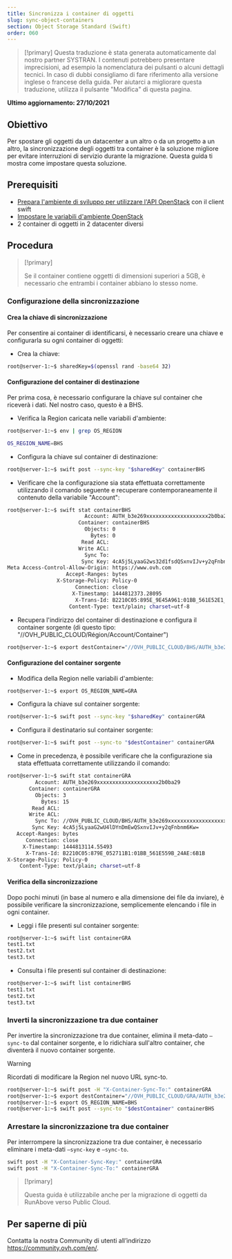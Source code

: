 ```yaml
---
title: Sincronizza i container di oggetti
slug: sync-object-containers
section: Object Storage Standard (Swift)
order: 060
---
```


> [!primary]
> Questa traduzione è stata generata automaticamente dal nostro partner SYSTRAN. I contenuti potrebbero presentare imprecisioni, ad esempio la nomenclatura dei pulsanti o alcuni dettagli tecnici. In caso di dubbi consigliamo di fare riferimento alla versione inglese o francese della guida. Per aiutarci a migliorare questa traduzione, utilizza il pulsante "Modifica" di questa pagina.
>

**Ultimo aggiornamento: 27/10/2021**

## Obiettivo

Per spostare gli oggetti da un datacenter a un altro o da un progetto a un altro, la sincronizzazione degli oggetti tra container è la soluzione migliore per evitare interruzioni di servizio durante la migrazione. Questa guida ti mostra come impostare questa soluzione.

## Prerequisiti

- [Prepara l'ambiente di sviluppo per utilizzare l'API OpenStack](https://docs.ovh.com/it/public-cloud/prepara_il_tuo_ambiente_di_sviluppo_per_utilizzare_lapi_openstack/) con il client swift
- [Impostare le variabili d'ambiente OpenStack](https://docs.ovh.com/it/public-cloud/impostare-le-variabili-dambiente-openstack/)
- 2 container di oggetti in 2 datacenter diversi

## Procedura

> [!primary]
>
> Se il container contiene oggetti di dimensioni superiori a 5GB, è necessario che entrambi i container abbiano lo stesso nome.
>

### Configurazione della sincronizzazione

#### Crea la chiave di sincronizzazione

Per consentire ai container di identificarsi, è necessario creare una chiave e configurarla su ogni container di oggetti:

- Crea la chiave:


```bash
root@server-1:~$ sharedKey=$(openssl rand -base64 32)
```


#### Configurazione del container di destinazione

Per prima cosa, è necessario configurare la chiave sul container che riceverà i dati. Nel nostro caso, questo è a BHS.

- Verifica la Region caricata nelle variabili d'ambiente:

```bash
root@server-1:~$ env | grep OS_REGION

OS_REGION_NAME=BHS
```

- Configura la chiave sul container di destinazione:

```bash
root@server-1:~$ swift post --sync-key "$sharedKey" containerBHS
```

- Verificare che la configurazione sia stata effettuata correttamente utilizzando il comando seguente e recuperare contemporaneamente il contenuto della variabile "Account":

```bash
root@server-1:~$ swift stat containerBHS
                         Account: AUTH_b3e269xxxxxxxxxxxxxxxxxxxx2b0ba29
                       Container: containerBHS
                         Objects: 0
                           Bytes: 0
                        Read ACL:
                       Write ACL:
                         Sync To:
                        Sync Key: 4cA5j5LyaaG2ws32d1fsdQSxnvIJv+y2qFnbnm6Kw=
Meta Access-Control-Allow-Origin: https://www.ovh.com
                   Accept-Ranges: bytes
                X-Storage-Policy: Policy-0
                      Connection: close
                     X-Timestamp: 1444812373.28095
                      X-Trans-Id: B2210C05:895E_9E45A961:01BB_561E52E1_16A3:5298
                    Content-Type: text/plain; charset=utf-8
```

- Recupera l'indirizzo del container di destinazione e configura il container sorgente (di questo tipo: "//OVH_PUBLIC_CLOUD/Région/Account/Container")

```bash
root@server-1:~$ export destContainer="//OVH_PUBLIC_CLOUD/BHS/AUTH_b3e269xxxxxxxxxxxxxxxxxxxx2b0ba29/containerBHS"
```

#### Configurazione del container sorgente

- Modifica della Region nelle variabili d'ambiente:

```bash
root@server-1:~$ export OS_REGION_NAME=GRA
```

- Configura la chiave sul container sorgente:

```bash
root@server-1:~$ swift post --sync-key "$sharedKey" containerGRA
```

- Configura il destinatario sul container sorgente:

```bash
root@server-1:~$ swift post --sync-to "$destContainer" containerGRA
```

- Come in precedenza, è possibile verificare che la configurazione sia stata effettuata correttamente utilizzando il comando:

```bash
root@server-1:~$ swift stat containerGRA
         Account: AUTH_b3e269xxxxxxxxxxxxxxxxxxxx2b0ba29
       Container: containerGRA
         Objects: 3
           Bytes: 15
        Read ACL:
       Write ACL:
         Sync To: //OVH_PUBLIC_CLOUD/BHS/AUTH_b3e269xxxxxxxxxxxxxxxxxxxx2b0ba29/containerBHS
        Sync Key: 4cA5j5LyaaG2wU4lDYnDmEwQSxnvIJv+y2qFnbnm6Kw=
   Accept-Ranges: bytes
      Connection: close
     X-Timestamp: 1444813114.55493
      X-Trans-Id: B2210C05:879E_052711B1:01BB_561E559B_24AE:6B1B
X-Storage-Policy: Policy-0
    Content-Type: text/plain; charset=utf-8
```

#### Verifica della sincronizzazione

Dopo pochi minuti (in base al numero e alla dimensione dei file da inviare), è possibile verificare la sincronizzazione, semplicemente elencando i file in ogni container.

- Leggi i file presenti sul container sorgente:

```bash
root@server-1:~$ swift list containerGRA
test1.txt
test2.txt
test3.txt
```

- Consulta i file presenti sul container di destinazione:

```bash
root@server-1:~$ swift list containerBHS
test1.txt
test2.txt
test3.txt
```

### Inverti la sincronizzazione tra due container

Per invertire la sincronizzazione tra due container, elimina il meta-dato `—sync-to` dal container sorgente, e lo ridichiara sull'altro container, che diventerà il nuovo container sorgente.

> [!warning]
>
> Ricordati di modificare la Region nel nuovo URL sync-to.
>

```bash
root@server-1:~$ swift post -H "X-Container-Sync-To:" containerGRA
root@server-1:~$ export destContainer="//OVH_PUBLIC_CLOUD/GRA/AUTH_b3e269xxxxxxxxxxxxxxxxxxxx2b0ba29/containerGRA"
root@server-1:~$ export OS_REGION_NAME=BHS
root@server-1:~$ swift post --sync-to "$destContainer" containerBHS
```

### Arrestare la sincronizzazione tra due container

Per interrompere la sincronizzazione tra due container, è necessario eliminare i meta-dati `—sync-key` e `—sync-to`.

```bash
swift post -H "X-Container-Sync-Key:" containerGRA
swift post -H "X-Container-Sync-To:" containerGRA
```

> [!primary]
>
> Questa guida è utilizzabile anche per la migrazione di oggetti da RunAbove verso
> Public Cloud.
>

## Per saperne di più

Contatta la nostra Community di utenti all’indirizzo <https://community.ovh.com/en/>.

